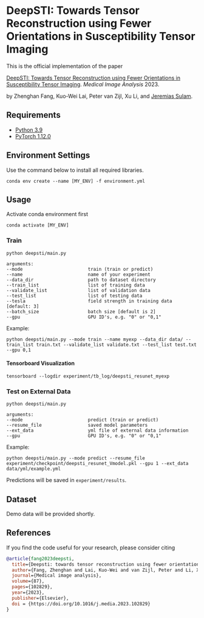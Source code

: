 
# DeepSTI: Towards Tensor Reconstruction using Fewer Orientations in Susceptibility Tensor Imaging
This is the official implementation of the paper

[DeepSTI: Towards Tensor Reconstruction using Fewer Orientations in Susceptibility Tensor Imaging](https://www.sciencedirect.com/science/article/pii/S1361841523000890). *Medical Image Analysis* 2023.

by Zhenghan Fang, Kuo-Wei Lai, Peter van Zijl, Xu Li, and [Jeremias Sulam](https://sites.google.com/view/jsulam).

## Requirements
- [Python 3.9](https://www.python.org/)
- [PyTorch 1.12.0](https://pytorch.org)

## Environment Settings
Use the command below to install all required libraries.
```
conda env create --name [MY_ENV] -f environment.yml
```

## Usage
Activate conda environment first
```
conda activate [MY_ENV]
```

### Train
```
python deepsti/main.py 

arguments:
--mode                        train (train or predict)
--name                        name of your experiment
--data_dir                    path to dataset directory
--train_list                  list of training data
--validate_list               list of validation data
--test_list                   list of testing data
--tesla                       field strength in training data [default: 3]
--batch_size                  batch size [default is 2]
--gpu                         GPU ID's, e.g. "0" or "0,1"
```
Example:
```
python deepsti/main.py --mode train --name myexp --data_dir data/ --train_list train.txt --validate_list validate.txt --test_list test.txt --gpu 0,1
```
#### Tensorboard Visualization
```
tensorboard --logdir experiment/tb_log/deepsti_resunet_myexp
```

### Test on External Data
```
python deepsti/main.py

arguments:
--mode                        predict (train or predict)
--resume_file                 saved model parameters
--ext_data                    yml file of external data information
--gpu                         GPU ID's, e.g. "0" or "0,1"
```
Example:
```
python deepsti/main.py --mode predict --resume_file experiment/checkpoint/deepsti_resunet_Vmodel.pkl --gpu 1 --ext_data data/yml/example.yml
```
Predictions will be saved in ```experiment/results```.

## Dataset
Demo data will be provided shortly.


## References

If you find the code useful for your research, please consider citing
```bib
@article{fang2023deepsti,
  title={Deepsti: towards tensor reconstruction using fewer orientations in susceptibility tensor imaging},
  author={Fang, Zhenghan and Lai, Kuo-Wei and van Zijl, Peter and Li, Xu and Sulam, Jeremias},
  journal={Medical image analysis},
  volume={87},
  pages={102829},
  year={2023},
  publisher={Elsevier},
  doi = {https://doi.org/10.1016/j.media.2023.102829}
}
```
